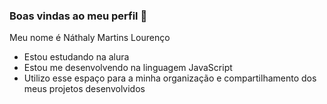 ### Boas vindas ao meu perfil 🩷

Meu nome é Náthaly Martins Lourenço 

- Estou estudando na alura
- Estou me desenvolvendo na linguagem JavaScript
- Utilizo esse espaço para a minha organização e compartilhamento dos meus projetos desenvolvidos 
